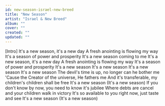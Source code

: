 ```yaml
---
id: new-season-israel-new-breed
title: "New Season"
artist: "Israel & New Breed"
album: ""
cover: ""
created: ""
updated: ""
---
```


[Intro]
It's a new season, it's a new day
A fresh anointing is flowing my way
It's a season of power and prosperity
It's a new season coming to me
It's a new season, it's a new day
A fresh anointing is flowing my way
It's a season of power and prosperity
It's a new season
It's a new season
It's a new season
It's a new season
The devil's time is up, no longer can he bother me
'Cause the Creator of the universe, He fathers me
And it's transferable, my children's children shall be free
It's a new season (It's a new season)
If you don't know by now, you need to know it's jubilee
Where debts are cancel and your children walk in victory
It's so available to you right now, just taste and see
It's a new season (It's a new season)